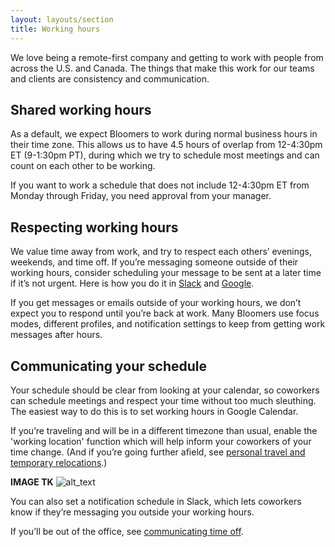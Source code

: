 ```yaml
---
layout: layouts/section
title: Working hours
---
```


We love being a remote-first company and getting to work with people from across the U.S. and Canada. The things that make this work for our teams and clients are consistency and communication.


## Shared working hours

As a default, we expect Bloomers to work during normal business hours in their time zone. This allows us to have 4.5 hours of overlap from 12-4:30pm ET (9-1:30pm PT), during which we try to schedule most meetings and can count on each other to be working. 

If you want to work a schedule that does not include 12-4:30pm ET from Monday through Friday, you need approval from your manager.


## Respecting working hours

We value time away from work, and try to respect each others’ evenings, weekends, and time off. If you’re messaging someone outside of their working hours, consider scheduling your message to be sent at a later time if it’s not urgent. Here is how you do it in [Slack](https://slack.com/help/articles/201457107-Send-and-read-messages#send-or-schedule-messages) and [Google](https://support.google.com/messages/answer/10456318?hl=en#zippy=%2Cset-a-reminder-for-a-message%2Cschedule-messages).

If you get messages or emails outside of your working hours, we don’t expect you to respond until you’re back at work. Many Bloomers use focus modes, different profiles, and notification settings to keep from getting work messages after hours.


## Communicating your schedule

Your schedule should be clear from looking at your calendar, so coworkers can schedule meetings and respect your time without too much sleuthing. The easiest way to do this is to set working hours in Google Calendar. 

If you’re traveling and will be in a different timezone than usual, enable the 'working location' function which will help inform your coworkers of your time change. (And if you’re going further afield, see [personal travel and temporary relocations](/travel-and-relocation/#personal-travel-and-temporary-relocations).)

**IMAGE TK**
![alt_text](images/image3.png "image_tooltip")

You can also set a notification schedule in Slack, which lets coworkers know if they’re messaging you outside your working hours.

If you’ll be out of the office, see [communicating time off](/time-off/#communicating-time-off).

